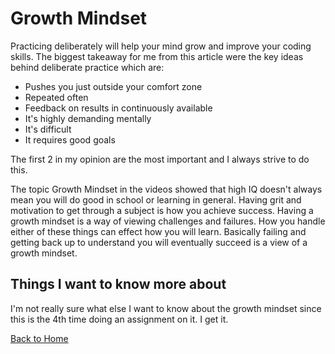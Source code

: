 # Growth Mindset

Practicing deliberately will help your mind grow and improve your coding skills. The biggest takeaway for me from this article were the key ideas behind deliberate practice which are:

- Pushes you just outside your comfort zone
- Repeated often
- Feedback on results in continuously available
- It's highly demanding mentally
- It's difficult
- It requires good goals

The first 2 in my opinion are the most important and I always strive to do this.

The topic Growth Mindset in the videos showed that high IQ doesn't always mean you will do good in school or learning in general.  Having grit and motivation to get through a subject is how you achieve success. Having a growth mindset is a way of viewing challenges and failures. How you handle either of these things can effect how you will learn.  Basically failing and getting back up to understand you will eventually succeed is a view of a growth mindset.

## Things I want to know more about

I'm not really sure what else I want to know about the growth mindset since this is the 4th time doing an assignment on it. I get it. 

[Back to Home](../README.md)
